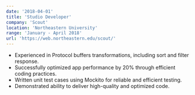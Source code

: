 ```yaml
---
date: '2018-04-01'
title: 'Studio Developer'
company: 'Scout'
location: 'Northeastern University'
range: 'January - April 2018'
url: 'https://web.northeastern.edu/scout/'
---
```


- Experienced in Protocol buffers transformations, including sort and filter response.
- Successfully optimized app performance by 20% through efficient coding practices.
- Written unit test cases using Mockito for reliable and efficient testing.
- Demonstrated ability to deliver high-quality and optimized code.
